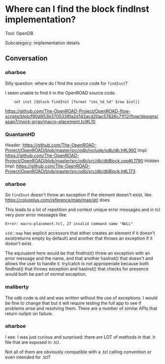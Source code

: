 # Where can I find the block findInst implementation?

Tool: OpenDB

Subcategory: Implementation details

## Conversation

### oharboe
Silly question: where do I find the source code for `findInst`?

I seem unable to find it in the OpenROAD source code.

```
    set inst [$block findInst [format "ces_%d_%d" $row $col]]
```

https://github.com/The-OpenROAD-Project/OpenROAD-flow-scripts/blob/f90d853b3705338fa2d142acd20ac57626c71f12/flow/designs/asap7/mock-array/macro-placement.tcl#L10



### QuantamHD
Header: https://github.com/The-OpenROAD-Project/OpenROAD/blob/master/src/odb/include/odb/db.h#L992
Impl: https://github.com/The-OpenROAD-Project/OpenROAD/blob/master/src/odb/src/db/dbBlock.cpp#L1790
Hidden Impl: https://github.com/The-OpenROAD-Project/OpenROAD/blob/master/src/odb/src/db/dbBlock.h#L173

### oharboe
So `findInst` doesn't throw an exception if the element doesn't exist, like https://cplusplus.com/reference/map/map/at/ does.

This leads to a lot of repetition and context unique error messages and in tcl very poor error messages like:

```
Error: macro-placement.tcl, 27 invalid command name "NULL"
```

`std::map` has explicit accessors that either creates an element if it doesn't exist(returns empty by default) and another that throws an exception if it doesn't exist.

The equivalent here would be that findInst() threw an exception with an error message and the name, and that another hasInst() that doesn't and allows the user to handle it. try/catch is not approperiate because both findInst() that throws exception and hasInst() that checks for presence would both be part of normal exception.

### maliberty
The odb code is old and was written without the use of exceptions.  I would be fine to change that but it will require testing the full app to see if problems arise and resolving them.  There are a number of similar APIs that return nullptr on failure.

### oharboe
I see. I was just curious and surprised: there are LOT of methods in that .h file that are exposed in .tcl.

Not all of them are obviously compatible with a .tcl calling convention or even intended for .tcl?

